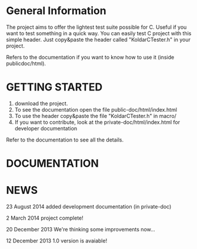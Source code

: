 # General Information #
The project aims to offer the lightest test suite possible for C. Useful if you want to test something in a quick way.
You can easily test C project with this simple header. Just copy&paste the header called "KoldarCTester.h" in your project.

Refers to the documentation if you want to know how to use it (inside publicdoc/html).

# GETTING STARTED #

  1. download the project.
  1. To see the documentation open the file public-doc/html/index.html
  1. To use the header copy&paste the file "KoldarCTester.h" in macro/
  1. If you want to contribute, look at the private-doc/html/index.html for developer documentation

Refer to the documentation to see all the details.

# DOCUMENTATION #


# NEWS #

23 August 2014 added development documentation (in private-doc)

2 March 2014 project complete!

20 December 2013 We're thinking some improvements now...

12 December 2013 1.0 version is avaiable!